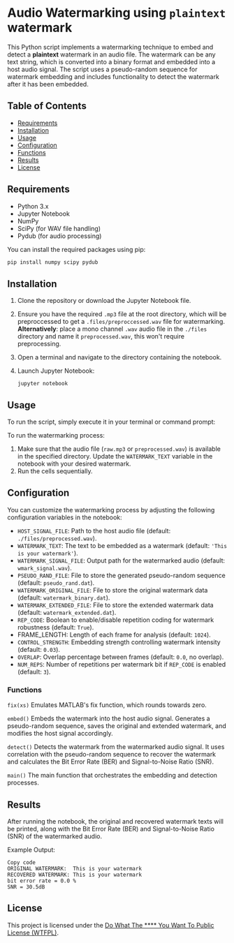 # Audio Watermarking using `plaintext` watermark

This Python script implements a watermarking technique to embed and detect a **plaintext** watermark in an audio file. The watermark can be any text string, which is converted into a binary format and embedded into a host audio signal. The script uses a pseudo-random sequence for watermark embedding and includes functionality to detect the watermark after it has been embedded.

## Table of Contents

- [Requirements](#requirements)
- [Installation](#installation)
- [Usage](#usage)
- [Configuration](#configuration)
- [Functions](#functions)
- [Results](#results)
- [License](#license)

## Requirements

- Python 3.x
- Jupyter Notebook
- NumPy
- SciPy (for WAV file handling)
- Pydub (for audio processing)

You can install the required packages using pip:

```bash
pip install numpy scipy pydub
```

## Installation

1. Clone the repository or download the Jupyter Notebook file.

2. Ensure you have the required `.mp3` file at the root directory, which will be preproccessed to get a `.files/preproccessed.wav` file for watermarking. 
   **Alternatively**: place a mono channel `.wav` audio file in the `./files` directory and name it `preprocessed.wav`, this won't require preprocessing. 

3. Open a terminal and navigate to the directory containing the notebook.

4. Launch Jupyter Notebook:

   ```
   jupyter notebook
   ```

## Usage
To run the script, simply execute it in your terminal or command prompt:

To run the watermarking process:

1. Make sure that the audio file (`raw.mp3` or `preprocessed.wav`) is available in the specified directory.
Update the `WATERMARK_TEXT` variable in the notebook with your desired watermark.
2. Run the cells sequentially.

## Configuration

You can customize the watermarking process by adjusting the following configuration variables in the notebook:

- `HOST_SIGNAL_FILE`: Path to the host audio file (default: `./files/preprocessed.wav`).
- `WATERMARK_TEXT`: The text to be embedded as a watermark (default: `'This is your watermark'`).
- `WATERMARK_SIGNAL_FILE`: Output path for the watermarked audio (default: `wmark_signal.wav`).
- `PSEUDO_RAND_FILE`: File to store the generated pseudo-random sequence (default: `pseudo_rand.dat`).
- `WATERMARK_ORIGINAL_FILE`: File to store the original watermark data (default: `watermark_binary.dat`).
- `WATERMARK_EXTENDED_FILE`: File to store the extended watermark data (default: `watermark_extended.dat`).
- `REP_CODE`: Boolean to enable/disable repetition coding for watermark robustness (default: `True`).
- FRAME_LENGTH: Length of each frame for analysis (default: `1024`).
- `CONTROL_STRENGTH`: Embedding strength controlling watermark intensity (default: `0.03`).
- `OVERLAP`: Overlap percentage between frames (default: `0.0`, no overlap).
- `NUM_REPS`: Number of repetitions per watermark bit if `REP_CODE` is enabled (default: `3`).

### Functions

`fix(xs)`
Emulates MATLAB's fix function, which rounds towards zero.

`embed()`
Embeds the watermark into the host audio signal. Generates a pseudo-random sequence, saves the original and extended watermark, and modifies the host signal accordingly.

`detect()`
Detects the watermark from the watermarked audio signal. It uses correlation with the pseudo-random sequence to recover the watermark and calculates the Bit Error Rate (BER) and Signal-to-Noise Ratio (SNR).

`main()`
The main function that orchestrates the embedding and detection processes.

## Results
After running the notebook, the original and recovered watermark texts will be printed, along with the Bit Error Rate (BER) and Signal-to-Noise Ratio (SNR) of the watermarked audio.

Example Output:
```plaintext
Copy code
ORIGINAL WATERMARK:  This is your watermark  
RECOVERED WATERMARK: This is your watermark  
bit error rate = 0.0 %  
SNR = 30.5dB
```  

## License

This project is licensed under the [Do What The **** You Want To Public License (WTFPL)](https://choosealicense.com/licenses/wtfpl/).

